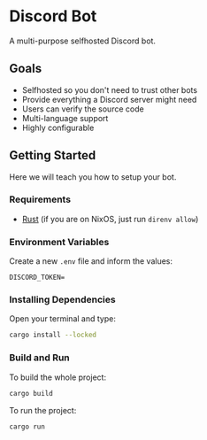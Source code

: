 # Discord Bot
A multi-purpose selfhosted Discord bot.

## Goals
- Selfhosted so you don't need to trust other bots
- Provide everything a Discord server might need
- Users can verify the source code
- Multi-language support
- Highly configurable

## Getting Started
Here we will teach you how to setup your bot.

### Requirements
- [Rust](https://www.rust-lang.org/) (if you are on NixOS, just run `direnv allow`)

### Environment Variables
Create a new `.env` file and inform the values:
```
DISCORD_TOKEN=
```

### Installing Dependencies
Open your terminal and type:
```sh
cargo install --locked
```

### Build and Run
To build the whole project:
```sh
cargo build
```

To run the project:
```sh
cargo run
```
